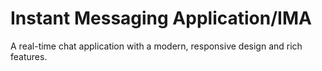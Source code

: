 # Instant Messaging Application/IMA
A real-time chat application with a modern, responsive design and rich features.
